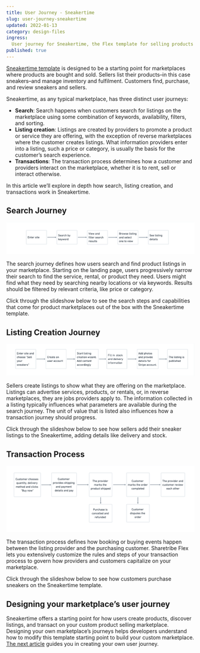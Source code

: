 ```yaml
---
title: User Journey - Sneakertime
slug: user-journey-sneakertime
updated: 2022-01-13
category: design-files
ingress:
  User journey for Sneakertime, the Flex template for selling products
published: true
---
```

[Sneakertime template](https://www.youtube.com/watch?v=XUpxn_K4Mm8) is designed to be a starting point for marketplaces where products are bought and sold. Sellers list their products–in this case sneakers–and manage inventory and fulfilment. Customers find, purchase, and review sneakers and sellers. 

Sneakertime, as any typical marketplace, has three distinct user journeys: 
- **Search**: Search happens when customers search for listings on the marketplace using some combination of keywords, availability, filters, and sorting.
- **Listing creation**: Listings are created by providers to promote a product or service they are offering, with the exception of reverse marketplaces where the customer creates listings. What information providers enter into a listing, such a price or category, is usually the basis for the customer’s search experience.
- **Transactions**: The transaction process determines how a customer and providers interact on the marketplace, whether it is to rent, sell or interact otherwise.


In this article we’ll explore in depth how search, listing creation, and transactions work in Sneakertime. 
	

## Search Journey 

![Sneakertime Search Journey](./sneakertime_search_journey.png)

The search journey defines how users search and find product listings in your marketplace. Starting on the landing page, users progressively narrow their search to find the service, rental, or product they need. Users might find what they need by searching nearby locations or via keywords. Results should be filtered by relevant criteria, like price or category.

Click through the slideshow below to see the search steps and capabilities that come for product marketplaces out of the box with the Sneakertime template.

<sneakersearchcarousel title="Search journey">

</sneakersearchcarousel>


## Listing Creation Journey 

![Sneakertime Listing Creation Journey](./sneakertime_listing_creation_journey.png)

Sellers create listings to show what they are offering on the marketplace. Listings can advertise services, products, or rentals, or, in reverse marketplaces, they are jobs providers apply to. The information collected in a listing typically influences what parameters are available during the search journey. The unit of value that is listed also influences how a transaction journey should progress. 

Click through the slideshow below to see how sellers add their sneaker listings to the Sneakertime, adding details like delivery and stock. 

<sneakercreationcarousel title="Listing Creation journey">

</sneakercreationcarousel>

## Transaction Process 

![Sneakertime Transaction Process](./sneakertime_transaction_journey.png)

The transaction process defines how booking or buying events happen between the listing provider and the purchasing customer. Sharetribe Flex lets you extensively customize the rules and steps of your transaction process to govern how providers and customers capitalize on your marketplace.

Click through the slideshow below to see how customers purchase sneakers on the Sneakertime template.

<sneakertransactioncarousel title="Transaction Process">

</sneakertransactioncarousel>

## Designing your marketplace’s user journey 

Sneakertime offers a starting point for how users create products, discover listings, and transact on your custom product selling marketplace. Designing your own marketplace’s journeys helps developers understand how to modify this template starting point to build your custom marketplace. [The next article](https://www.sharetribe.com/docs/design-toolkit/your-user-journey-a-guide/) guides you in creating your own user journey. 













